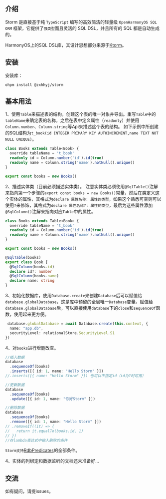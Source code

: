 
## 介绍

Storm 是直接基于纯 `TypeScript` 编写的高效简洁的轻量级 `OpenHarmonyOS SQL ORM` 框架，它提供了`强类型`而且灵活的 SQL DSL，并且所有的 SQL 都是自动生成的。

HarmonyOS上的SQL DSL库，其设计思想部分来源于[Ktorm](https://www.ktorm.org/zh-cn/)。

## 安装

安装库：

```text
ohpm install @zxhhyj/storm
```

## 基本用法
1、使用`Table`来描述表的结构，创建这个表的唯一对象并导出。重写`Table`中的`tableName`来确定表的名称，之后在表中定义属性（`readonly`）并使用`Column.number`、`Column.string`等Api来描述这个表的结构。
如下示例中所创建的SQL结构为`t_book(id INTEGER PRIMARY KEY AUTOINCREMENT,name TEXT NOT NULL UNIQUE)`。
```typescript
class Books extends Table<Book> {
  override tableName = 't_book'
  readonly id = Column.number('id').id(true)
  readonly name = Column.string('name').notNull().unique()
}

export const books = new Books()
```
2、描述实体类（目前必须描述实体类）。
注意实体类必须使用`@SqlTable()`注解来指向第一个步骤的`export const books = new Books()`常量，然后在类定义这个实体的属性，其格式为`declare 属性名称: 属性的类型`，如果这个熟悉可空则可以使用`?`来修饰，其格式为`declare 属性名称?: 属性的类型`，最后为这些属性添加`@SqlColumn()`注解来指向对应`Table`中的属性。
```typescript
class Books extends Table<Book> {
  override tableName = 't_book'
  readonly id = Column.number('id').id(true)
  readonly name = Column.string('name').notNull().unique()
}

export const books = new Books()

@SqlTable(books)
export class Book {
  @SqlColumn(books.id)
  declare id?: number
  @SqlColumn(books.name)
  declare name: string
}
```
3、初始化数据库，使用`Database.create`来创建`Database`后可以赋值给`database.globalDatabase`，这是库中预留的全局唯一`Database`变量。赋值给`database.globalDatabase`后，可以直接使用`database`下的`close`和`sequenceOf`函数，使用起来更方便。
```typescript
 database.globalDatabase = await Database.create(this.context, {
  name: "app.db",
  securityLevel: relationalStore.SecurityLevel.S1
})
```

4、对`books`进行增删改查。

```typescript
//插入数据
database
  .sequenceOf(books)
  .inserts([{ id: 1, name: "Hello Storm" }])
//.inserts([{ name: "Hello Storm" }]) 也可以不指定id（id为?时可用）
```

```typescript
//更新数据
database
  .sequenceOf(books)
  .update([{ id: 1, name: "你好Storm" }])
```

```typescript
//删除数据
database
  .sequenceOf(books)
  .remove([{ id: 1, name: "Hello Storm" }]) 
// .removeIf((it) => {
//   return it.equalTo(books.id, 1)
// })
//在lambda表达式中输入删除的条件
```
`Storm支持`[RdbPredicates](https://developer.huawei.com/consumer/cn/doc/harmonyos-references-V2/js-apis-data-relationalstore-0000001493744128-V2#ZH-CN_TOPIC_0000001523648806__rdbpredicates)的全部条件。

4、实体的列绑定和数据监听的文档还未准备好...

## 交流

如有疑问，请提issues。